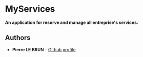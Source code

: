 # MyServices

**An application for reserve and manage all entreprise's services.**  

## Authors

* **Pierre LE BRUN** - [Github profile](https://github.com/PierreLeBrun22)
